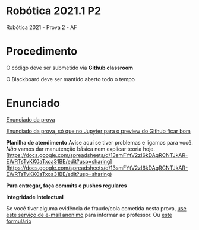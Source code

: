 # Robótica 2021.1 P2

Robótica 2021 - Prova 2 - AF

# Procedimento

O código deve ser submetido via **Github classroom**

O Blackboard deve ser mantido aberto todo o tempo


# Enunciado


[Enunciado da prova](enunciado.md)

[Enunciado da prova, só que no Jupyter para o preview do Github ficar bom](enunciado.ipynb)

**Planilha de atendimento**
Avise aqui se tiver problemas e ligamos para você. *Não* vamos dar manutenção básica nem explicar teoria hoje.   [https://docs.google.com/spreadsheets/d/13smFYtV2zI6kDAgRCNTJkAR-EWRTsTvKK0aTxoa31BE/edit?usp=sharing](https://docs.google.com/spreadsheets/d/13smFYtV2zI6kDAgRCNTJkAR-EWRTsTvKK0aTxoa31BE/edit?usp=sharing)


**Para entregar, faça commits e pushes regulares**

**Integridade Intelectual**

Se você tiver alguma evidência de fraude/cola cometida nesta prova, [use este serviço de e-mail anônimo](https://www.guerrillamail.com/pt/compose)  para informar ao professor.  Ou [este formulário](https://forms.gle/JPhqjPmuKAHxmvwZ9)

